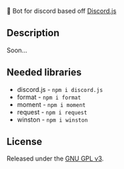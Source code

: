 🤖 Bot for discord based off <a href="https://github.com/discordjs/discord.js/">Discord.js</a>

## Description
Soon...

## Needed libraries
* discord.js - `npm i discord.js`
* format - `npm i format`
* moment - `npm i moment`
* request - `npm i request`
* winston - `npm i winston`

## License

Released under the [GNU GPL v3](LICENSE).
